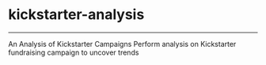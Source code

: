 # kickstarter-analysis
---
An Analysis of Kickstarter Campaigns
Perform analysis on Kickstarter fundraising campaign to uncover trends
